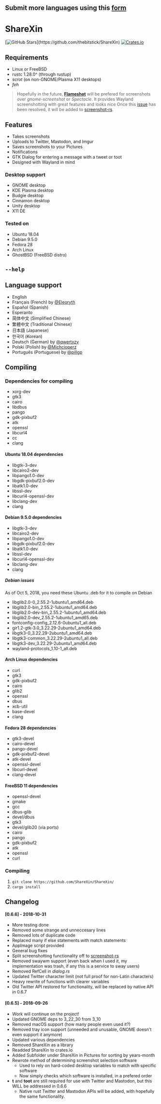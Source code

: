 ## Submit more languages using this [form](https://goo.gl/forms/rNx4yAB9KM2fDXDG3)

# ShareXin  

[![GitHub Stars](https://img.shields.io/github/stars/thebitstick/ShareXin.svg?)](https://github.com/thebitstick/ShareXin)
[![Crates.io](https://img.shields.io/crates/v/sharexin.svg)](https://crates.io/crates/sharexin)

## Requirements
* Linux or FreeBSD
* rustc 1.28.0^ (through rustup)
* *scrot* (on non-GNOME/Plasma X11 desktops)
* *feh*

> Hopefully in the future, **[Flameshot](https://github.com/lupoDharkael/flameshot)** will be prefered
> for screenshots over *gnome-screenshot* or *Spectacle*.
> It provides Wayland screenshotting with great features and looks nice
> Once this [issue](https://github.com/lupoDharkael/flameshot/issues/302) has been resolved, it will be added to [screenshot-rs](https://github.com/ShareXin/screenshot-rs).

## Features
* Takes screenshots
* Uploads to Twitter, Mastodon, and Imgur
* Saves screenshots to your Pictures
* Notifications
* GTK Dialog for entering a message with a tweet or toot
* Designed with Wayland in mind

### Desktop support
- GNOME desktop
- KDE Plasma desktop
- Budgie desktop
- Cinnamon desktop
- Unity desktop
- X11 DE

### Tested on
- Ubuntu 18.04
- Debian 9.5.0
- Fedora 28
- Arch Linux
- GhostBSD (FreeBSD distro)

## `--help`

## Language support
* English
* Français (French) by [@Eleoryth](https://twitter.com/Eleoryth)
* Español (Spanish)
* Esperanto
* 简体中文 (Simplified Chinese)
* 繁體中文 (Traditional Chinese)
* 日本語 (Japanese)
* 한국어 (Korean)
* Deutsch (German) by [@qwertxzy](https://twitter.com/qwertxzy)
* Polski (Polish) by [@Michcioperz](https://twitter.com/Michcioperz)
* Português (Portuguese) by [@pillgp](https://twitter.com/pillgp)

## Compiling

### Dependencies for compiling
* xorg-dev
* gtk3
* cairo
* libdbus
* pango
* gdk-pixbuf2
* atk
* openssl
* libcurl4
* cc
* clang

#### Ubuntu 18.04 dependencies
* libgtk-3-dev
* libcairo2-dev
* libpango1.0-dev
* libgdk-pixbuf2.0-dev
* libatk1.0-dev
* libssl-dev
* libcurl4-openssl-dev
* libclang-dev
* clang

#### Debian 9.5.0 dependencies
* libgtk-3-dev
* libcairo2-dev
* libpango1.0-dev
* libgdk-pixbuf2.0-dev
* libatk1.0-dev
* libssl-dev
* libcurl4-openssl-dev
* libclang-dev
* clang

##### Debian issues
As of Oct 5, 2018, you need these Ubuntu .deb for it to compile on Debian
- libglib2.0-0_2.55.2-1ubuntu1_amd64.deb
- libglib2.0-bin_2.55.2-1ubuntu1_amd64.deb
- libglib2.0-dev-bin_2.55.2-1ubuntu1_amd64.deb
- libglib2.0-dev_2.55.2-1ubuntu1_amd65.deb
- fontconfig-config_2.12.6-0ubuntu1_all.deb
- gir1.2-gtk-3.0_3.22.29-2ubuntu1_amd64.deb
- libgtk3-0_3.22.29-2ubuntu1_amd64.deb
- libgtk3-common_3.22.29-2ubuntu1_all.deb
- libgtk3-dev_3.22.29-2ubuntu1_amd64.deb
- wayland-protocols_1.10-1_all.deb

#### Arch Linux dependencies
* curl
* gtk3
* gdk-pixbuf2
* cairo
* glib2
* openssl
* dbus
* xcb-util
* base-devel
* clang

#### Fedora 28 dependencies
* gtk3-devel
* cairo-devel
* pango-devel
* gdk-pixbuf2-devel
* atk-devel
* openssl-devel
* libcurl-devel
* clang-devel

#### FreeBSD 11 dependencies
* openssl-devel
* gmake
* gcc
* dbus-glib
* devel/dbus
* gtk3
* devel/glib20 (via ports)
* cairo
* pango
* gdk-pixbuf2
* atk
* openssl
* curl

### Compiling
1. `git clone https://github.com/ShareXin/ShareXin/`  
2. `cargo install`

## Changelog
#### [0.6.6] - 2018-10-31
- More testing done
- Removed some strange and unneccesary lines
- Removed lots of duplicate code
- Replaced many if else statements with match statements
- AppImage script provided
- General bug fixes
- Split screenshotting functionality off to [screenshot-rs](https://github.com/ShareXin/screenshot-rs)
- Removed swaywm support (even back when I used it, my implementation was trash, if any this is a service to sway users)
- Removed RefCell in *dialog.rs*
- Updated Twitter character limit (not full proof for non-Latin characters)
- Heavy rewrite of functions with clearer variables
- Old Twitter API restored for functionality, will be replaced by native API in 0.6.7

#### [0.6.5] - 2018-09-26
- Work will continue on the project!
- Updated GNOME deps to 3_22_30 from 3_10
- Removed macOS support (how many people even used it?)
- Removed tray icon support (unneeded and unusable, GNOME doesn't even support it anymore)
- Updated various dependencies
- Removed ShareXin as a library
- Readded ShareXin to crates.io
- Added Subfolder under ShareXin in Pictures for sorting by years-month
- Rewrote method of determining screenshot selection software
  - Used to rely on hard-coded desktop variables to match with specific software
  - Now simply checks which software is installed, in a prefered order
- **t** and **toot** are still required for use with Twitter and Mastodon, but this WILL be addressed in 0.6.6
  - Native rust Twitter and Mastodon APIs will be added, with hopefully the same functionality.
